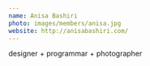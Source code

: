 ```yaml
---
name: Anisa Bashiri
photo: images/members/anisa.jpg
website: http://anisabashiri.com/
---
```

designer + programmar + photographer